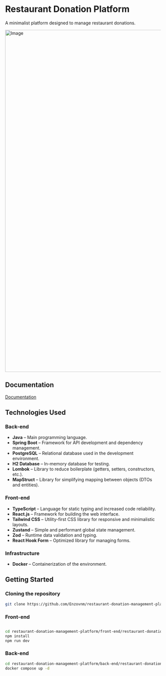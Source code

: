 # Restaurant Donation Platform

A minimalist platform designed to manage restaurant donations.

<img width="1912" height="1102" alt="Image" src="https://github.com/user-attachments/assets/c7650b8e-4c7f-4076-a4e4-09f1290da83d" />

## Documentation
[Documentation](Documentation.pdf)

## Technologies Used

### Back-end
- **Java** – Main programming language.
- **Spring Boot** – Framework for API development and dependency management.
- **PostgreSQL** – Relational database used in the development environment.
- **H2 Database** – In-memory database for testing.
- **Lombok** – Library to reduce boilerplate (getters, setters, constructors, etc.).
- **MapStruct** – Library for simplifying mapping between objects (DTOs and entities).

### Front-end
- **TypeScript** – Language for static typing and increased code reliability.
- **React.js** – Framework for building the web interface.
- **Tailwind CSS** – Utility-first CSS library for responsive and minimalistic layouts.
- **Zustand** – Simple and performant global state management.
- **Zod** – Runtime data validation and typing.
- **React Hook Form** – Optimized library for managing forms.

### Infrastructure
- **Docker** – Containerization of the environment.

## Getting Started

### Cloning the repository
```bash
git clone https://github.com/Enzovnm/restaurant-donation-management-platform.git
```
### Front-end
```bash

cd restaurant-donation-management-platform/front-end/restaurant-donation-management-platform
npm install
npm run dev
```

### Back-end
```bash
cd restaurant-donation-management-platform/back-end/restaurant-donation-management-platform
docker compose up -d
```
